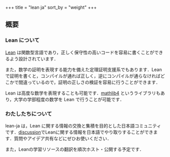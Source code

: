 +++
title = "lean ja"
sort_by = "weight"
+++

## 概要

### __Lean について__

[Lean](https://leanprover.github.io/) は関数型言語であり，正しく保守性の高いコードを容易に書くことができるよう設計されています．

また，数学の証明を表現する能力を備えた定理証明支援系でもあります．Lean で証明を書くと，コンパイルが通れば正しく，逆にコンパイルが通らなければどこかで間違っているので，証明の正しさの検証を容易に行うことができます．

Lean は高度な数学を表現することも可能です．[mathlib4](https://github.com/leanprover-community/mathlib4) というライブラリもあり，大学の学部程度の数学を Lean で行うことが可能です．

### __わたしたちについて__

lean-ja は，Lean に関する情報の交換と集積を目的とした日本語コミュニティです．[discussion](https://github.com/orgs/lean-ja/discussions)でLeanに関する情報を日本語でやり取りすることができます．質問やアイデア共有などにぜひお使いください．

また，Leanの学習リソースの翻訳を順次ホスト・公開する予定です．